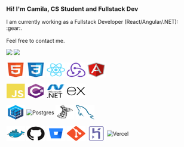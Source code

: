 ### Hi! I'm Camila, CS Student and Fullstack Dev 
<p>
I am currently working as a Fullstack Developer (React/Angular/.NET): :gear:.
<br><br>
Feel free to contact me.
<p>

<div> 
 <a href="https://www.linkedin.com/in/camilafkapp/" target="_blank"><img src="https://img.shields.io/badge/LinkedIn-0077b5?style=for-the-badge&logo=linkedin&logoColor=white" target="_blank"></a> 
  <a href = "mailto:camilafkapp@gmail.com"><img src="https://img.shields.io/badge/-Gmail-%23333?style=for-the-badge&logo=gmail&logoColor=white" target="_blank"></a>
</div>

<div style="display: inline_block"><br>
  <img align="center" alt="HTML" height="40" width="50" src="https://raw.githubusercontent.com/devicons/devicon/master/icons/html5/html5-original.svg">
  <img align="center" alt="CSS" height="40" width="50" src="https://raw.githubusercontent.com/devicons/devicon/master/icons/css3/css3-original.svg">
  <img align="center" alt="React" height="40" width="50" src="https://raw.githubusercontent.com/devicons/devicon/master/icons/react/react-original.svg">
  <img align="center" alt="Redux" height="40" width="50" src="https://raw.githubusercontent.com/devicons/devicon/master/icons/redux/redux-original.svg">
  <img align="center" alt="AngularJs" height="40" width="50" src="https://raw.githubusercontent.com/devicons/devicon/master/icons/angularjs/angularjs-original.svg">
  <br>
  <br>
  <img align="center" alt="Js" height="40" width="50" src="https://raw.githubusercontent.com/devicons/devicon/master/icons/javascript/javascript-plain.svg">
  <img align="center" alt="Csharp" height="40" width="50" src="https://raw.githubusercontent.com/devicons/devicon/master/icons/csharp/csharp-original.svg">
  <img align="center" alt=".Net" height="40" width="50" src="https://raw.githubusercontent.com/devicons/devicon/master/icons/dot-net/dot-net-original-wordmark.svg">
  <img align="center" alt="Express" height="40" width="50" src="https://raw.githubusercontent.com/devicons/devicon/master/icons/express/express-original.svg">
  <br>
  <br>
  <img align="center" alt="Sequelize" height="40" width="50" src="https://raw.githubusercontent.com/devicons/devicon/master/icons/sequelize/sequelize-original.svg">
  <img align="center" alt="Postgres" height="40" width="50" src="https://cdn.jsdelivr.net/gh/devicons/devicon/icons/postgresql/postgresql-original.svg">
  <img align="center" alt="SqlServer" height="40" width="50" src="https://raw.githubusercontent.com/devicons/devicon/master/icons/microsoftsqlserver/microsoftsqlserver-plain.svg">
  <img align="center" alt="MySQL" height="40" width="50" src="https://raw.githubusercontent.com/devicons/devicon/master/icons/mysql/mysql-original.svg">
  <br>
  <br>
  <img align="center" alt="Docker" height="40" width="50" src="https://raw.githubusercontent.com/devicons/devicon/master/icons/docker/docker-original.svg">
  <img align="center" alt="Github" height="40" width="50" src="https://raw.githubusercontent.com/devicons/devicon/master/icons/github/github-original.svg">
  <img align="center" alt="Bitbucket" height="40" width="50" src="https://github.com/devicons/devicon/blob/master/icons/bitbucket/bitbucket-original.svg" >
  <img align="center" alt="Git" height="40" width="50" src="https://raw.githubusercontent.com/devicons/devicon/master/icons/git/git-original.svg">
  <img align="center" alt="Heroku" height="40" width="50" src="https://raw.githubusercontent.com/devicons/devicon/master/icons/heroku/heroku-original.svg">
  <img align="center" alt="Vercel" height="40" width="50" src="https://www.svgrepo.com/show/327408/logo-vercel.svg">
</div>
